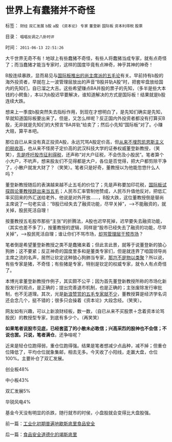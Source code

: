 # 世界上有蠢猪并不奇怪

标签： `财经` `双汇发展` `b股` `a股` `《资本论》` `专家` `董登新` `国际板` `资本利得税` `股票` 

目录： `唱唱反调之八卦时评`

时间： `2011-06-13 22:51:26`

大千世界无奇不有！地球上有些蠢猪不奇怪，有些人将蠢猪当成专家，就有点奇怪了；而当蠢猪才能当专家时，这样的国度毕竟有点神奇，神乎其神的神奇！

B股连续暴跌，显而易见与[国际板推出的尚主席派的五毛论](../../../2011/5/23/尚主席向国际板开放国企待遇.md)有关。早前持有b股的海外投资者，早就在上一波管理层放出的声音“B股并轨A股”时，把套牢盘放给国内的先知们，自已溜之大吉。这些希望赚点BA并股的票子的先知，（多半是些大本钱的小鳄鱼），本以为b股迟早要解决，谁知道解决的方式是国际板！结果就是b股连续大跌。

想来上一季度b股突然失去指标作用，到现在才想明白了，是先知们确实是先知，早就知道国际板要出来了。但是，又怎么样呢？反正国内外投资者都没有打算买B股，无非就是先知们的大预言“BA并轨”给卖了；然后小先知“国际板”对了。小赚大赔，算平本吧。

那位自已从来没有真正投资A股，永远咒骂A股定价高，但[从来不埋怨凯恩斯主义的税收高](../../../2011/6/4/费雪－凯恩斯主义是(权贵+民粹),和弗里德曼.md)，也从来不怪房子定价高的武汉科技大学的证券权威董登新教授，（笑笑），[先是呼吁股市征利得税](../../../2009/12/10/专家教授嫌中国税收太轻，“向国际接轨”.md)，还声称“对大户征税，不会伤及小股民”。笔者算个小大户，不吭声，想来股友们不见得都是大户，各位是否觉得，把大户都剪除干净了，小散户就发大财了？（笑笑）。笔者只是好奇，董教授以为他能忽悠什么人吗？

董登新教授随后的表演越来越不止五毛的价位了；先是声称要加印花税，[国际板试探舆论董教授跳出来当五毛](../../../2011/5/25/人民币国际板是“藏富于外，藏汇于外”.md)；人民币汇率管制他赞成，人民币升值他反对，把低汇率买回来的外汇送给老外，他说是对外开放……，B股大跌，这位董教授倒是替尚主席说了一句老实话：“B股已经失去了融资功能，尽早关掉”，——>不能融资的，就关掉，股民死活自理！

按董教授五毛股市那些“主张”的折腾法，A股也迟早死掉，迟早要失去融资功能，（其实也差不多了），按董教授的逻辑，同样是“股市已经失去了融资的功能，尽早关掉”，——>股民死活自理；谁让你们不骂市场，[却骂管理层干预市场](../../../2010/9/14/股票市场价格陪审团！.md)？

笔者倒是希望董登新教授之类不是蠢猪来着；但此言此景，就等于说董登新的狼心狗肺；这不要紧；反正神奇的国度里多和是董类专家们，但是就连界了咱国领导尚主席之流的名声，居然让钦定这种狼心狗肺当专家，[那岂不是物以类聚](../../../2009/5/5/假装无私！专业化打哑迷诡辩的中国式专家.md)？所以说，有些专家是猪，不奇怪；有些猪是专家，特别是钦定的权威专家，就令人有点奇怪了。

本博光拿董登新教授作例子，其实颇不公平；因为首先董登新教授所称的市场化新股发行的观点，是正确的；提出完善退市机制，也是正确的；主张废除发行审批制，也不无道理。其次，光是[新浪赞赏的五毛专家就不少](../../../2009/10/21/人，鬼.md)，董教授算是经济学名词还会念几个，挺不错的；很多只会操着《资本论》大段念经。（笑笑）。

网友如有兴趣，可以上新浪财经板，数一数，（自已从来不买股票＋念着资本论骂股民）的教授型专家，到底有多少个。（再笑笑）

**如果笔者说股市见底，已经套蓝了的小散未必敢信；兴高采烈的股神也不会信；不说也罢。只说，笔者满仓**。还争啥呢？

近来是轻仓位跑得弱，重仓位跑得强。结果是笔者想减少点品种，减不掉；但重仓位降低了，平均仓位就象集邮，相去无多。今天收了小阳线，走赢大盘，仓位100%。主要补仓了双汇发展。

创业板48%

中小板43%

双汇发展5%

华锐风电4%

基金今天没有明显的杀跌，随行就市的时侯，小盘股就会变得比大盘股强。



前一篇：[工业化初期普遍地歇斯底里食品安全](../../../2011/6/12/工业化初期普遍地歇斯底里食品安全.md)

后一篇：[食品安全道德化的竭斯底里](../../../2011/6/13/食品安全道德化的竭斯底里.md)